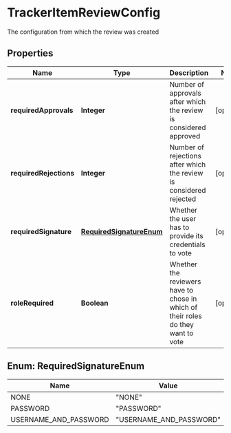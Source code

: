 

# TrackerItemReviewConfig

The configuration from which the review was created

## Properties

Name | Type | Description | Notes
------------ | ------------- | ------------- | -------------
**requiredApprovals** | **Integer** | Number of approvals after which the review is considered approved |  [optional]
**requiredRejections** | **Integer** | Number of rejections after which the review is considered rejected |  [optional]
**requiredSignature** | [**RequiredSignatureEnum**](#RequiredSignatureEnum) | Whether the user has to provide its credentials to vote |  [optional]
**roleRequired** | **Boolean** | Whether the reviewers have to chose in which of their roles do they want to vote |  [optional]



## Enum: RequiredSignatureEnum

Name | Value
---- | -----
NONE | &quot;NONE&quot;
PASSWORD | &quot;PASSWORD&quot;
USERNAME_AND_PASSWORD | &quot;USERNAME_AND_PASSWORD&quot;



